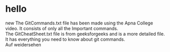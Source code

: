 # hello
new
The GitCommands.txt file has been made using the Apna College video. It consists of only all the Important commands.
<br>
The GitCheatSheet.txt file is from geeksforgeeks and is a more detailed file. It has everything you need to know about git commands.
<br>
Auf weidersehen
